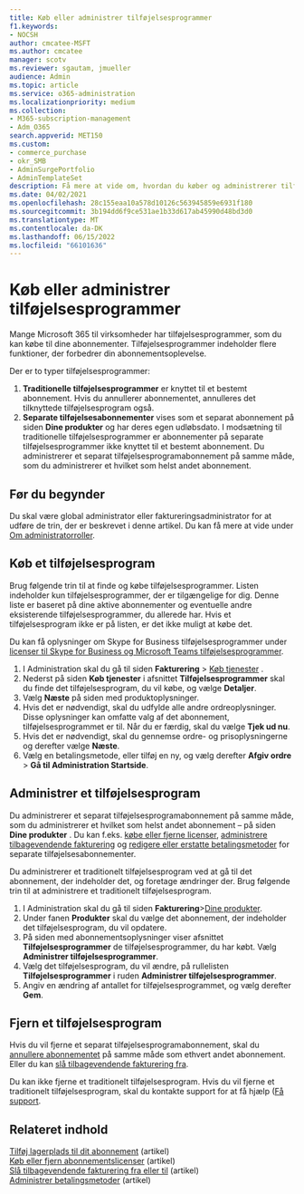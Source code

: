 ```yaml
---
title: Køb eller administrer tilføjelsesprogrammer
f1.keywords:
- NOCSH
author: cmcatee-MSFT
ms.author: cmcatee
manager: scotv
ms.reviewer: sgautam, jmueller
audience: Admin
ms.topic: article
ms.service: o365-administration
ms.localizationpriority: medium
ms.collection:
- M365-subscription-management
- Adm_O365
search.appverid: MET150
ms.custom:
- commerce_purchase
- okr_SMB
- AdminSurgePortfolio
- AdminTemplateSet
description: Få mere at vide om, hvordan du køber og administrerer tilføjelsesprogrammer til dit abonnement på Microsoft 365 til virksomheder.
ms.date: 04/02/2021
ms.openlocfilehash: 28c155eaa10a578d10126c563945859e6931f180
ms.sourcegitcommit: 3b194dd6f9ce531ae1b33d617ab45990d48bd3d0
ms.translationtype: MT
ms.contentlocale: da-DK
ms.lasthandoff: 06/15/2022
ms.locfileid: "66101636"
---
```

# <a name="buy-or-manage-add-ons"></a>Køb eller administrer tilføjelsesprogrammer

Mange Microsoft 365 til virksomheder har tilføjelsesprogrammer, som du kan købe til dine abonnementer. Tilføjelsesprogrammer indeholder flere funktioner, der forbedrer din abonnementsoplevelse.

Der er to typer tilføjelsesprogrammer:

1. **Traditionelle tilføjelsesprogrammer** er knyttet til et bestemt abonnement. Hvis du annullerer abonnementet, annulleres det tilknyttede tilføjelsesprogram også.
2. **Separate tilføjelsesabonnementer** vises som et separat abonnement på siden **Dine produkter** og har deres egen udløbsdato. I modsætning til traditionelle tilføjelsesprogrammer er abonnementer på separate tilføjelsesprogrammer ikke knyttet til et bestemt abonnement. Du administrerer et separat tilføjelsesprogramabonnement på samme måde, som du administrerer et hvilket som helst andet abonnement.

## <a name="before-you-begin"></a>Før du begynder

Du skal være global administrator eller faktureringsadministrator for at udføre de trin, der er beskrevet i denne artikel. Du kan få mere at vide under [Om administratorroller](../admin/add-users/about-admin-roles.md).

## <a name="buy-an-add-on"></a>Køb et tilføjelsesprogram

Brug følgende trin til at finde og købe tilføjelsesprogrammer. Listen indeholder kun tilføjelsesprogrammer, der er tilgængelige for dig. Denne liste er baseret på dine aktive abonnementer og eventuelle andre eksisterende tilføjelsesprogrammer, du allerede har. Hvis et tilføjelsesprogram ikke er på listen, er det ikke muligt at købe det.

Du kan få oplysninger om Skype for Business tilføjelsesprogrammer under [licenser til Skype for Business og Microsoft Teams tilføjelsesprogrammer](/SkypeForBusiness/skype-for-business-and-microsoft-teams-add-on-licensing/skype-for-business-and-microsoft-teams-add-on-licensing).

1. I Administration skal du gå til siden **Fakturering** \> <a href="https://go.microsoft.com/fwlink/p/?linkid=868433" target="_blank">Køb tjenester</a> .
2. Nederst på siden **Køb tjenester** i afsnittet **Tilføjelsesprogrammer** skal du finde det tilføjelsesprogram, du vil købe, og vælge **Detaljer**.
3. Vælg **Næste** på siden med produktoplysninger.
4. Hvis det er nødvendigt, skal du udfylde alle andre ordreoplysninger. Disse oplysninger kan omfatte valg af det abonnement, tilføjelsesprogrammet er til. Når du er færdig, skal du vælge **Tjek ud nu**.
5. Hvis det er nødvendigt, skal du gennemse ordre- og prisoplysningerne og derefter vælge **Næste**.
6. Vælg en betalingsmetode, eller tilføj en ny, og vælg derefter **Afgiv ordre** > **Gå til Administration Startside**.

## <a name="manage-an-add-on"></a>Administrer et tilføjelsesprogram

Du administrerer et separat tilføjelsesprogramabonnement på samme måde, som du administrerer et hvilket som helst andet abonnement – på siden **Dine produkter** . Du kan f.eks. [købe eller fjerne licenser](licenses/buy-licenses.md), [administrere tilbagevendende fakturering](subscriptions/renew-your-subscription.md) og [redigere eller erstatte betalingsmetoder](billing-and-payments/manage-payment-methods.md) for separate tilføjelsesabonnementer.

Du administrerer et traditionelt tilføjelsesprogram ved at gå til det abonnement, der indeholder det, og foretage ændringer der. Brug følgende trin til at administrere et traditionelt tilføjelsesprogram.
  
1. I Administration skal du gå til siden **Fakturering**\><a href="https://go.microsoft.com/fwlink/p/?linkid=842054" target="_blank">Dine produkter</a>.
2. Under fanen **Produkter** skal du vælge det abonnement, der indeholder det tilføjelsesprogram, du vil opdatere.
3. På siden med abonnementsoplysninger viser afsnittet **Tilføjelsesprogrammer** de tilføjelsesprogrammer, du har købt. Vælg **Administrer tilføjelsesprogrammer**.
4. Vælg det tilføjelsesprogram, du vil ændre, på rullelisten **Tilføjelsesprogrammer** i ruden **Administrer tilføjelsesprogrammer**.
5. Angiv en ændring af antallet for tilføjelsesprogrammet, og vælg derefter **Gem**.

## <a name="remove-an-add-on"></a>Fjern et tilføjelsesprogram

Hvis du vil fjerne et separat tilføjelsesprogramabonnement, skal du [annullere abonnementet](subscriptions/cancel-your-subscription.md) på samme måde som ethvert andet abonnement. Eller du kan [slå tilbagevendende fakturering fra](subscriptions/renew-your-subscription.md).

Du kan ikke fjerne et traditionelt tilføjelsesprogram. Hvis du vil fjerne et traditionelt tilføjelsesprogram, skal du kontakte support for at få hjælp ([Få support](../admin/get-help-support.md).
  
## <a name="related-content"></a>Relateret indhold

[Tilføj lagerplads til dit abonnement](add-storage-space.md) (artikel)\
[Køb eller fjern abonnementslicenser](licenses/buy-licenses.md) (artikel)\
[Slå tilbagevendende fakturering fra eller til](subscriptions/renew-your-subscription.md#turn-recurring-billing-off-or-on) (artikel)\
[Administrer betalingsmetoder](billing-and-payments/manage-payment-methods.md) (artikel)
